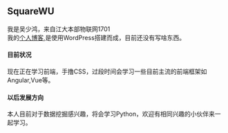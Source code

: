 ## SquareWU
我是吴少鸿，来自江大本部物联网1701</br>
我的[个人博客](http://www.squarewu.com/),是使用WordPress搭建而成，目前还没有写啥东西。</br>
#### 目前状况
现在正在学习前端，手撸CSS，过段时间会学习一些目前主流的前端框架如Angular,Vue等。</br>
#### 以后发展方向
本人目前对于数据挖掘感兴趣，将会学习Python，欢迎有相同兴趣的小伙伴来一起学习。